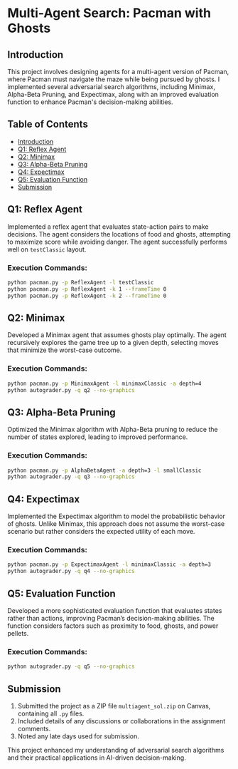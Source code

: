 # Multi-Agent Search: Pacman with Ghosts

## Introduction
This project involves designing agents for a multi-agent version of Pacman, where Pacman must navigate the maze while being pursued by ghosts. I implemented several adversarial search algorithms, including Minimax, Alpha-Beta Pruning, and Expectimax, along with an improved evaluation function to enhance Pacman's decision-making abilities.

## Table of Contents
- [Introduction](#introduction)
- [Q1: Reflex Agent](#q1-reflex-agent)
- [Q2: Minimax](#q2-minimax)
- [Q3: Alpha-Beta Pruning](#q3-alpha-beta-pruning)
- [Q4: Expectimax](#q4-expectimax)
- [Q5: Evaluation Function](#q5-evaluation-function)
- [Submission](#submission)

## Q1: Reflex Agent
Implemented a reflex agent that evaluates state-action pairs to make decisions. The agent considers the locations of food and ghosts, attempting to maximize score while avoiding danger. The agent successfully performs well on `testClassic` layout.

### Execution Commands:
```bash
python pacman.py -p ReflexAgent -l testClassic
python pacman.py -p ReflexAgent -k 1 --frameTime 0
python pacman.py -p ReflexAgent -k 2 --frameTime 0
```

## Q2: Minimax
Developed a Minimax agent that assumes ghosts play optimally. The agent recursively explores the game tree up to a given depth, selecting moves that minimize the worst-case outcome.

### Execution Commands:
```bash
python pacman.py -p MinimaxAgent -l minimaxClassic -a depth=4
python autograder.py -q q2 --no-graphics
```

## Q3: Alpha-Beta Pruning
Optimized the Minimax algorithm with Alpha-Beta pruning to reduce the number of states explored, leading to improved performance.

### Execution Commands:
```bash
python pacman.py -p AlphaBetaAgent -a depth=3 -l smallClassic
python autograder.py -q q3 --no-graphics
```

## Q4: Expectimax
Implemented the Expectimax algorithm to model the probabilistic behavior of ghosts. Unlike Minimax, this approach does not assume the worst-case scenario but rather considers the expected utility of each move.

### Execution Commands:
```bash
python pacman.py -p ExpectimaxAgent -l minimaxClassic -a depth=3
python autograder.py -q q4 --no-graphics
```

## Q5: Evaluation Function
Developed a more sophisticated evaluation function that evaluates states rather than actions, improving Pacman’s decision-making abilities. The function considers factors such as proximity to food, ghosts, and power pellets.

### Execution Commands:
```bash
python autograder.py -q q5 --no-graphics
```

## Submission
1. Submitted the project as a ZIP file `multiagent_sol.zip` on Canvas, containing all `.py` files.
2. Included details of any discussions or collaborations in the assignment comments.
3. Noted any late days used for submission.

This project enhanced my understanding of adversarial search algorithms and their practical applications in AI-driven decision-making.
